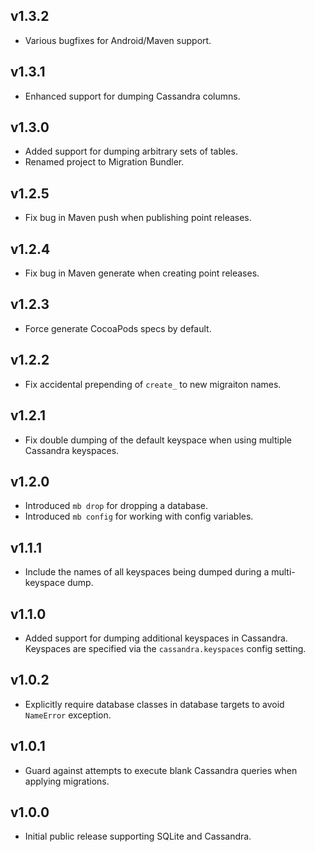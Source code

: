 ## v1.3.2

* Various bugfixes for Android/Maven support.

## v1.3.1

* Enhanced support for dumping Cassandra columns.

## v1.3.0

* Added support for dumping arbitrary sets of tables.
* Renamed project to Migration Bundler.

## v1.2.5

* Fix bug in Maven push when publishing point releases.

## v1.2.4

* Fix bug in Maven generate when creating point releases.

## v1.2.3

* Force generate CocoaPods specs by default.

## v1.2.2

* Fix accidental prepending of `create_` to new migraiton names.

## v1.2.1

* Fix double dumping of the default keyspace when using multiple Cassandra keyspaces.

## v1.2.0

* Introduced `mb drop` for dropping a database.
* Introduced `mb config` for working with config variables.

## v1.1.1

* Include the names of all keyspaces being dumped during a multi-keyspace dump.

## v1.1.0

* Added support for dumping additional keyspaces in Cassandra. Keyspaces are specified via the `cassandra.keyspaces` config setting.

## v1.0.2

* Explicitly require database classes in database targets to avoid `NameError` exception.

## v1.0.1

* Guard against attempts to execute blank Cassandra queries when applying migrations.

## v1.0.0

* Initial public release supporting SQLite and Cassandra.
